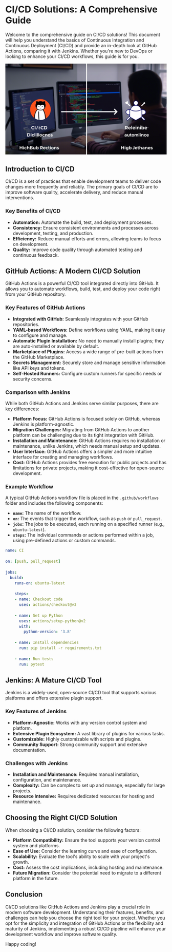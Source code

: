 # CI/CD Solutions: A Comprehensive Guide

Welcome to the comprehensive guide on CI/CD solutions! This document will help you understand the basics of Continuous Integration and Continuous Deployment (CI/CD) and provide an in-depth look at GitHub Actions, comparing it with Jenkins. Whether you're new to DevOps or looking to enhance your CI/CD workflows, this guide is for you.

![CICD](/assets/CICD.png)

## Introduction to CI/CD

CI/CD is a set of practices that enable development teams to deliver code changes more frequently and reliably. The primary goals of CI/CD are to improve software quality, accelerate delivery, and reduce manual interventions.

### Key Benefits of CI/CD

- **Automation:** Automate the build, test, and deployment processes.
- **Consistency:** Ensure consistent environments and processes across development, testing, and production.
- **Efficiency:** Reduce manual efforts and errors, allowing teams to focus on development.
- **Quality:** Improve code quality through automated testing and continuous feedback.

## GitHub Actions: A Modern CI/CD Solution

GitHub Actions is a powerful CI/CD tool integrated directly into GitHub. It allows you to automate workflows, build, test, and deploy your code right from your GitHub repository.

### Key Features of GitHub Actions

- **Integrated with GitHub:** Seamlessly integrates with your GitHub repositories.
- **YAML-based Workflows:** Define workflows using YAML, making it easy to configure and manage.
- **Automatic Plugin Installation:** No need to manually install plugins; they are auto-installed or available by default.
- **Marketplace of Plugins:** Access a wide range of pre-built actions from the GitHub Marketplace.
- **Secrets Management:** Securely store and manage sensitive information like API keys and tokens.
- **Self-Hosted Runners:** Configure custom runners for specific needs or security concerns.

### Comparison with Jenkins

While both GitHub Actions and Jenkins serve similar purposes, there are key differences:

- **Platform Focus:** GitHub Actions is focused solely on GitHub, whereas Jenkins is platform-agnostic.
- **Migration Challenges:** Migrating from GitHub Actions to another platform can be challenging due to its tight integration with GitHub.
- **Installation and Maintenance:** GitHub Actions requires no installation or maintenance, unlike Jenkins, which needs manual setup and updates.
- **User Interface:** GitHub Actions offers a simpler and more intuitive interface for creating and managing workflows.
- **Cost:** GitHub Actions provides free execution for public projects and has limitations for private projects, making it cost-effective for open-source development.

### Example Workflow

A typical GitHub Actions workflow file is placed in the `.github/workflows` folder and includes the following components:

- **`name`:** The name of the workflow.
- **`on`:** The events that trigger the workflow, such as `push` or `pull_request`.
- **`jobs`:** The jobs to be executed, each running on a specified runner (e.g., `ubuntu-latest`).
- **`steps`:** The individual commands or actions performed within a job, using pre-defined actions or custom commands.

```yaml
name: CI

on: [push, pull_request]

jobs:
  build:
    runs-on: ubuntu-latest

    steps:
    - name: Checkout code
      uses: actions/checkout@v3

    - name: Set up Python
      uses: actions/setup-python@v2
      with:
        python-version: '3.8'

    - name: Install dependencies
      run: pip install -r requirements.txt

    - name: Run tests
      run: pytest
```

## Jenkins: A Mature CI/CD Tool

Jenkins is a widely-used, open-source CI/CD tool that supports various platforms and offers extensive plugin support.

### Key Features of Jenkins

- **Platform-Agnostic:** Works with any version control system and platform.
- **Extensive Plugin Ecosystem:** A vast library of plugins for various tasks.
- **Customizable:** Highly customizable with scripts and plugins.
- **Community Support:** Strong community support and extensive documentation.

### Challenges with Jenkins

- **Installation and Maintenance:** Requires manual installation, configuration, and maintenance.
- **Complexity:** Can be complex to set up and manage, especially for large projects.
- **Resource Intensive:** Requires dedicated resources for hosting and maintenance.

## Choosing the Right CI/CD Solution

When choosing a CI/CD solution, consider the following factors:

- **Platform Compatibility:** Ensure the tool supports your version control system and platforms.
- **Ease of Use:** Consider the learning curve and ease of configuration.
- **Scalability:** Evaluate the tool's ability to scale with your project's growth.
- **Cost:** Assess the cost implications, including hosting and maintenance.
- **Future Migration:** Consider the potential need to migrate to a different platform in the future.

## Conclusion

CI/CD solutions like GitHub Actions and Jenkins play a crucial role in modern software development. Understanding their features, benefits, and challenges can help you choose the right tool for your project. Whether you opt for the simplicity and integration of GitHub Actions or the flexibility and maturity of Jenkins, implementing a robust CI/CD pipeline will enhance your development workflow and improve software quality.

Happy coding!
